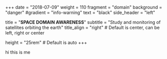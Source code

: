 +++
date = "2018-07-09"
weight = 110
fragment = "domain"
background = "danger"
#gradient = "info-warning"
text = "black"
side_header = "left"

title = "**SPACE DOMAIN AWARENESS**"
subtitle = "Study and monitoring of satellites orbiting the earth"
title_align = "right" # Default is center, can be left, right or center

height = "25rem" # Default is auto
+++

hi this is me
